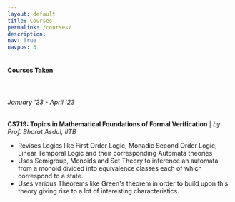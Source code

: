 ```yaml
---
layout: default
title: Courses
permalink: /courses/
description: 
nav: True
navpos: 3
---
```


#### Courses Taken
<br>
<div class="courses">
  
  <div class="courses-item vertical-center-text">
    <div class="courses-bubble-with-date">
      <h6>January '23 - April '23</h6>
    </div>
    <p class="courses-text">
      <strong>CS719: Topics in Mathematical Foundations of Formal Verification</strong> | <i>by Prof. Bharat Asdul, IITB</i> <br/>
      <ul>
        <li>Revises Logics like First Order Logic, Monadic Second Order Logic, Linear Temporal Logic and their corresponding Automata theories</li>
        <li>Uses Semigroup, Monoids and Set Theory to inference an automata from a monoid divided into equivalence classes each of which correspond to a state.</li>
        <li>Uses various Theorems like Green's theorem in order to build upon this theory giving rise to a lot of interesting characteristics.
      </ul>
    </p>
    <br>
  </div>


</div>
